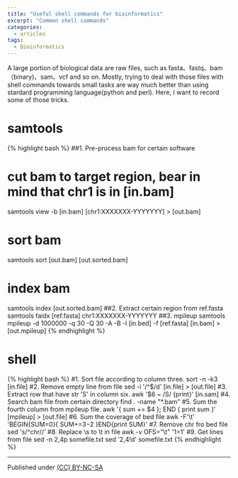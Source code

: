 ```yaml
---
title: "Useful shell commands for bioinformatics"
excerpt: "Common shell commands"
categories:
  - articles
tags:
  - Bioinformatics
---
```


A large portion of biological data are raw files, such as fasta、fastq、bam（binary)、sam、vcf and so on.
Mostly, trying to deal with those files with shell commands towards small tasks are way much better than using stardard programming language(python and perl).
Here, I want to record some of those tricks.

# samtools
{% highlight bash %}
##1. Pre-process bam for certain software
# cut bam to target region, bear in mind that chr1 is in [in.bam] 
samtools view -b [in.bam] [chr1:XXXXXXX-YYYYYYY] > [out.bam]
# sort bam
samtools sort [out.bam] [out.sorted.bam]
# index bam
samtools index [out.sorted.bam]
##2. Extract certain region from ref.fasta
samtools faidx [ref.fasta] chr1:XXXXXXX-YYYYYYY
##3. mpileup
samtools mpileup -d 1000000 -q 30 -Q 30 -A -B -l [in.bed] -f [ref.fasta] [in.bam] > [out.mpileup]
{% endhighlight %}

# shell
{% highlight bash %}
#1. Sort file according to column three.
sort -n -k3 [in.file]
#2. Remove empty line from file
sed -i '/^$/d' [in.file] > [out.file]
#3. Extract row that have str 'S' in  column six.
awk '$6 ~ /S/ {print}' [in.sam]
#4. Search bam file from certain directory
find . -name "\*.bam"
#5. Sum the fourth column from mpileup file.
awk '{ sum += $4 }; END { print sum }' [mpileup] > [out.file]
#6. Sum the coverage of bed file
awk -F'\t' 'BEGIN{SUM=0}{ SUM+=$3-$2 }END{print SUM}'
#7. Remove chr fro bed file
sed 's/^chr//'
#8. Replace \s to \t in file
awk -v OFS="\t" '$1=$1'
#9. Get lines from file
sed -n 2,4p somefile.txt
sed '2,4!d' somefile.txt
{% endhighlight %}

---
Published under <a rel="license" href="http://creativecommons.org/licenses/by-nc-sa/3.0/">(CC) BY-NC-SA </a>
